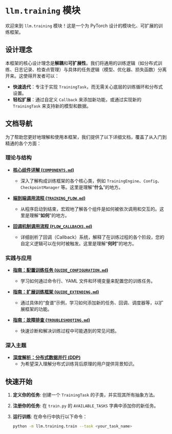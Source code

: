 # `llm.training` 模块

欢迎来到 `llm.training` 模块！这是一个为 PyTorch 设计的模块化、可扩展的训练框架。

## 设计理念

本框架的核心设计理念是**解耦**和**可扩展性**。我们将通用的训练逻辑（如分布式训练、日志记录、检查点管理）与具体的任务逻辑（模型、优化器、损失函数）分离开来。这使得开发者可以：

-   **快速迭代**：专注于实现 `TrainingTask`，而无需关心底层的训练循环和分布式设置。
-   **轻松扩展**：通过自定义 `Callback` 来添加新功能，或通过实现新的 `TrainingTask` 来支持新的模型和数据。

## 文档导航

为了帮助您更好地理解和使用本框架，我们提供了以下详细文档，覆盖了从入门到精通的各个方面：

### 理论与结构

-   **[核心组件详解 (`COMPONENTS.md`)](./COMPONENTS.md)**
    -   深入了解构成训练框架的各个核心类，例如 `TrainingEngine`、`Config`、`CheckpointManager` 等。这里是理解“**什么**”的地方。

-   **[端到端调用流程 (`TRAINING_FLOW.md`)](./TRAINING_FLOW.md)**
    -   从程序启动到结束，宏观地了解各个组件是如何被依次调用和交互的。这里是理解“**如何**”的地方。

-   **[回调机制调用流程 (`FLOW_CALLBACKS.md`)](./FLOW_CALLBACKS.md)**
    -   详细剖析了回调（Callback）系统，解释了在训练过程的各个阶段，您的自定义逻辑可以在何时被触发。这里是理解“**何时**”的地方。

### 实践与应用

-   **[指南：配置训练任务 (`GUIDE_CONFIGURATION.md`)](./GUIDE_CONFIGURATION.md)**
    -   学习如何通过命令行、YAML 文件和环境变量来配置您的训练任务。

-   **[指南：扩展训练框架 (`GUIDE_EXTENDING.md`)](./GUIDE_EXTENDING.md)**
    -   通过具体的“食谱”示例，学习如何添加新的任务、回调、调度器等，以扩展框架的功能。

-   **[指南：故障排查 (`TROUBLESHOOTING.md`)](./TROUBLESHOOTING.md)**
    -   快速诊断和解决训练过程中可能遇到的常见问题。

### 深入主题

-   **[深度解析：分布式数据并行 (DDP)](./DEEP_DIVE_DDP.md)**
    -   为希望深入理解分布式训练背后原理的用户提供背景知识。

## 快速开始

1.  **定义你的任务**: 创建一个 `TrainingTask` 的子类，并实现其所有抽象方法。
2.  **注册你的任务**: 在 `train.py` 的 `AVAILABLE_TASKS` 字典中添加你的新任务。
3.  **运行训练**: 在命令行中执行以下命令：

    ```bash
    python -m llm.training.train --task <your_task_name>
    ```